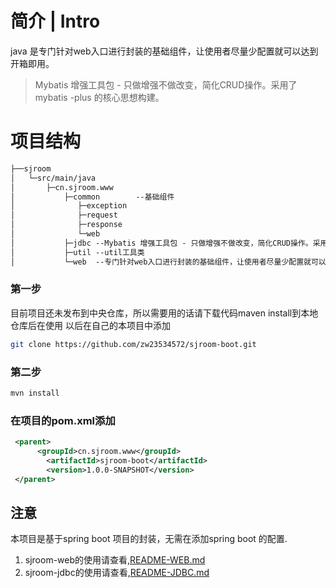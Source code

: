 # 简介 | Intro
java 是专门针对web入口进行封装的基础组件，让使用者尽量少配置就可以达到开箱即用。
> Mybatis 增强工具包 - 只做增强不做改变，简化CRUD操作。采用了mybatis -plus 的核心思想构建。

# 项目结构
```xml
├──sjroom
│  	└─src/main/java
│  		├─cn.sjroom.www
│  		    ├─common 		--基础组件
│              ├─exception                
│              ├─request                  
│              ├─response 
│              └─web	
│  		    ├─jdbc --Mybatis 增强工具包 - 只做增强不做改变，简化CRUD操作。采用了mybatis -plus 的核心思想构建
│  		    ├─util --util工具类
│  		    └─web  --专门针对web入口进行封装的基础组件，让使用者尽量少配置就可以达到开箱即用。
```

### 第一步
目前项目还未发布到中央仓库，所以需要用的话请下载代码maven install到本地仓库后在使用
以后在自己的本项目中添加
```bash
git clone https://github.com/zw23534572/sjroom-boot.git
```
### 第二步
```bash
mvn install
```
### 在项目的pom.xml添加
```xml
 <parent>
      <groupId>cn.sjroom.www</groupId>
        <artifactId>sjroom-boot</artifactId>
        <version>1.0.0-SNAPSHOT</version>
 </parent>
```

## 注意
本项目是基于spring boot 项目的封装，无需在添加spring boot 的配置.
1. sjroom-web的使用请查看,[README-WEB.md](https://github.com/zw23534572/sjroom-boot/blob/master/README-WEB.md)
2. sjroom-jdbc的使用请查看,[README-JDBC.md](https://github.com/zw23534572/sjroom-boot/blob/master/README-JDBC.md)
